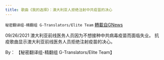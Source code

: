 ```yaml
---
title: 歌曲《我的选择》：澳大利亚人拒绝注射中共疫苗的决心
---
```

`秘密翻译组-精翻组 G-Translators/Elite Team` [轉載自GNews](https://gnews.org/zh-hans/1562562/)

09/26/2021 澳大利亚前线医务人员因为不想接种中共病毒疫苗而面临失业。
抗疫歌曲显示澳大利亚前线医务人员拒绝注射疫苗的决心。

By： 【秘密翻译组-精翻组 G-Translators/Elite Team】
